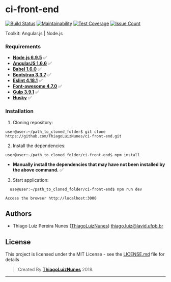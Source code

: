 # ci-front-end

[![Build Status](https://travis-ci.org/ThiagoLuizNunes/ci-front-end.svg?branch=master)](https://travis-ci.org/ThiagoLuizNunes/ci-front-end)
[![Maintainability](https://api.codeclimate.com/v1/badges/2dc78e4d5d120bf27420/maintainability)](https://codeclimate.com/github/ThiagoLuizNunes/ci-front-end/maintainability)
[![Test Coverage](https://api.codeclimate.com/v1/badges/2dc78e4d5d120bf27420/test_coverage)](https://codeclimate.com/github/ThiagoLuizNunes/ci-front-end/test_coverage)
[![Issue Count](https://codeclimate.com/github/ThiagoLuizNunes/ci-lost-and-found/badges/issue_count.svg)](https://codeclimate.com/github/ThiagoLuizNunes/ci-front-end/issues)

Toolkit: Angular.js | Node.js

### Requirements ###

* **[Node.js 6.9.5](http://nodejs.org/en/)** :white_check_mark:
* **[AngularJS 1.6.6](https://angularjs.org/)** :white_check_mark:
* **[Babel 1.6.0](https://babeljs.io/)** :white_check_mark:
* **[Bootstrap 3.3.7](http://getbootstrap.com/docs/3.3/)** :white_check_mark:
* **[Eslint 4.18.1](https://eslint.org/)** :white_check_mark:
* **[Font-awesome 4.7.0](https://fontawesome.com/v4.7.0/)** :white_check_mark:
* **[Gulp 3.9.1](https://gulpjs.com/)** :white_check_mark:
* **[Husky](https://github.com/typicode/husky)** :white_check_mark:

### Installation ###

1. Cloning repository:
  ```
  user@user:~/path_to_cloned_folder$ git clone https://github.com/ThiagoLuizNunes/ci-front-end.git
  ```
2. Install the dependencies:
  ```
  user@user:~/path_to_cloned_folder/ci-front-end$ npm install
  ```
  - **Manually install the dependencies that may have not been installed by the above command.** :white_check_mark:
3. Start application:
```
  use@user:~/path_to_cloned_folder/ci-front-end$ npm run dev
  ```
  ```
  Access the browser http://localhost:3000
  ```
## Authors

* Thiago Luiz Pereira Nunes ([ThiagoLuizNunes](https://github.com/ThiagoLuizNunes)) thiago.luiz@lavid.ufpb.br

## License

This project is licensed under the MIT License - see the [LICENSE.md](LICENSE.md) file for details

>Created By **[ThiagoLuizNunes](https://www.linkedin.com/in/thiago-luiz-507483112/)** 2018.

---

